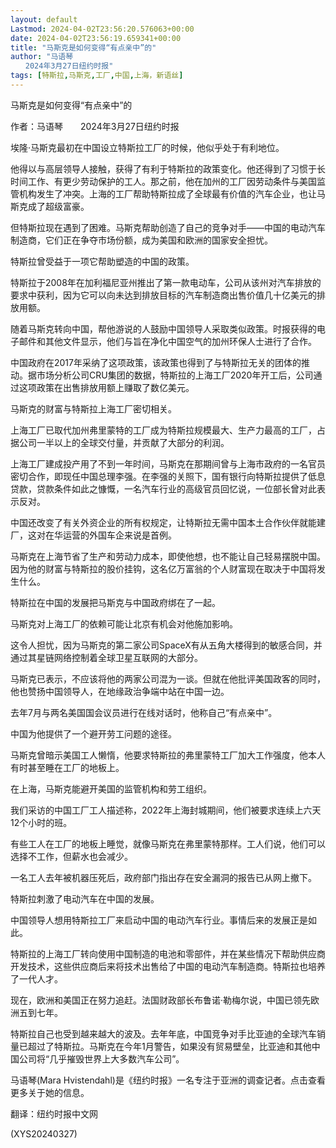 ```yaml
---
layout: default
Lastmod: 2024-04-02T23:56:20.576063+00:00
date: 2024-04-02T23:56:19.659341+00:00
title: "马斯克是如何变得“有点亲中”的"
author: "马语琴
　　2024年3月27日纽约时报"
tags: [特斯拉,马斯克,工厂,中国,上海，新语丝]
---
```


马斯克是如何变得“有点亲中”的

作者：马语琴　　2024年3月27日纽约时报

埃隆·马斯克最初在中国设立特斯拉工厂的时候，他似乎处于有利地位。

他得以与高层领导人接触，获得了有利于特斯拉的政策变化。他还得到了习惯于长时间工作、有更少劳动保护的工人。那之前，他在加州的工厂因劳动条件与美国监管机构发生了冲突。上海的工厂帮助特斯拉成了全球最有价值的汽车企业，也让马斯克成了超级富豪。

但特斯拉现在遇到了困难。马斯克帮助创造了自己的竞争对手——中国的电动汽车制造商，它们正在争夺市场份额，成为美国和欧洲的国家安全担忧。

特斯拉曾受益于一项它帮助塑造的中国的政策。

特斯拉于2008年在加利福尼亚州推出了第一款电动车，公司从该州对汽车排放的要求中获利，因为它可以向未达到排放目标的汽车制造商出售价值几十亿美元的排放用额。

随着马斯克转向中国，帮他游说的人鼓励中国领导人采取类似政策。时报获得的电子邮件和其他文件显示，他们与旨在净化中国空气的加州环保人士进行了合作。

中国政府在2017年采纳了这项政策，该政策也得到了与特斯拉无关的团体的推动。据市场分析公司CRU集团的数据，特斯拉的上海工厂2020年开工后，公司通过这项政策在出售排放用额上赚取了数亿美元。

马斯克的财富与特斯拉上海工厂密切相关。

上海工厂已取代加州弗里蒙特的工厂成为特斯拉规模最大、生产力最高的工厂，占据公司一半以上的全球交付量，并贡献了大部分的利润。

上海工厂建成投产用了不到一年时间，马斯克在那期间曾与上海市政府的一名官员密切合作，即现任中国总理李强。在李强的关照下，国有银行向特斯拉提供了低息贷款，贷款条件如此之慷慨，一名汽车行业的高级官员回忆说，一位部长曾对此表示反对。

中国还改变了有关外资企业的所有权规定，让特斯拉无需中国本土合作伙伴就能建厂，这对在华运营的外国车企来说是首例。

马斯克在上海节省了生产和劳动力成本，即使他想，也不能让自己轻易摆脱中国。因为他的财富与特斯拉的股价挂钩，这名亿万富翁的个人财富现在取决于中国将发生什么。

特斯拉在中国的发展把马斯克与中国政府绑在了一起。

马斯克对上海工厂的依赖可能让北京有机会对他施加影响。

这令人担忧，因为马斯克的第二家公司SpaceX有从五角大楼得到的敏感合同，并通过其星链网络控制着全球卫星互联网的大部分。

马斯克已表示，不应该将他的两家公司混为一谈。但就在他批评美国政客的同时，他也赞扬中国领导人，在地缘政治争端中站在中国一边。

去年7月与两名美国国会议员进行在线对话时，他称自己“有点亲中”。

中国为他提供了一个避开劳工问题的途径。

马斯克曾暗示美国工人懒惰，他要求特斯拉的弗里蒙特工厂加大工作强度，他本人有时甚至睡在工厂的地板上。

在上海，马斯克能避开美国的监管机构和劳工组织。

我们采访的中国工厂工人描述称，2022年上海封城期间，他们被要求连续上六天12个小时的班。

有些工人在工厂的地板上睡觉，就像马斯克在弗里蒙特那样。工人们说，他们可以选择不工作，但薪水也会减少。

一名工人去年被机器压死后，政府部门指出存在安全漏洞的报告已从网上撤下。

特斯拉刺激了电动汽车在中国的发展。

中国领导人想用特斯拉工厂来启动中国的电动汽车行业。事情后来的发展正是如此。

特斯拉的上海工厂转向使用中国制造的电池和零部件，并在某些情况下帮助供应商开发技术，这些供应商后来将技术出售给了中国的电动汽车制造商。特斯拉也培养了一代人才。

现在，欧洲和美国正在努力追赶。法国财政部长布鲁诺·勒梅尔说，中国已领先欧洲五到七年。

特斯拉自己也受到越来越大的波及。去年年底，中国竞争对手比亚迪的全球汽车销量已超过了特斯拉。马斯克在今年1月警告，如果没有贸易壁垒，比亚迪和其他中国公司将“几乎摧毁世界上大多数汽车公司”。

马语琴(Mara Hvistendahl)是《纽约时报》一名专注于亚洲的调查记者。点击查看更多关于她的信息。

翻译：纽约时报中文网

(XYS20240327)

